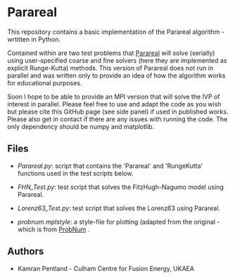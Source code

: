 # Parareal

This repository contains a basic implementation of the Parareal algorithm - wrtitten in
Python. 

Contained within are two test problems that [Parareal](https://en.wikipedia.org/wiki/Parareal) will solve (serially)
using user-specified coarse and fine solvers (here they are implemented as explicit 
Runge-Kutta) methods. This version of Parareal does not run in parallel and was
written only to provide an idea of how the algorithm works for educational purposes. 

Soon I hope to be able to provide an MPI version that will solve the IVP of 
interest in parallel. Please feel free to use and adapt the code as you wish but
please cite this GitHub page (see side panel) if used in published works. Please 
also get in contact if there are any issues with running the code. The only dependency 
should be numpy and matplotlib. 




## Files
* *Parareal.py*: script that contains the 'Parareal' and 'RungeKutta' functions used in the test scripts below.

* *FHN_Test.py*: test script that solves the FitzHugh-Nagumo model using Parareal. 
* *Lorenz63_Test.py*: test script that solves the Lorenz63 using Parareal. 

* *probnum.mplstyle*: a style-file for plotting (adapted from the original - which is from [ProbNum](https://github.com/probabilistic-numerics/probnum) .

## Authors

* Kamran Pentland - Culham Centre for Fusion Energy, UKAEA
